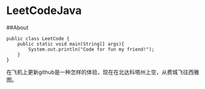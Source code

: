 # LeetCodeJava
##About

```
public class LeetCode {
	public static void main(String[] args){
		System.out.println("Code for fun my friend!");
	}
}
```


在飞机上更新github是一种怎样的体验，现在在北达科塔州上空，从费城飞往西雅图。
